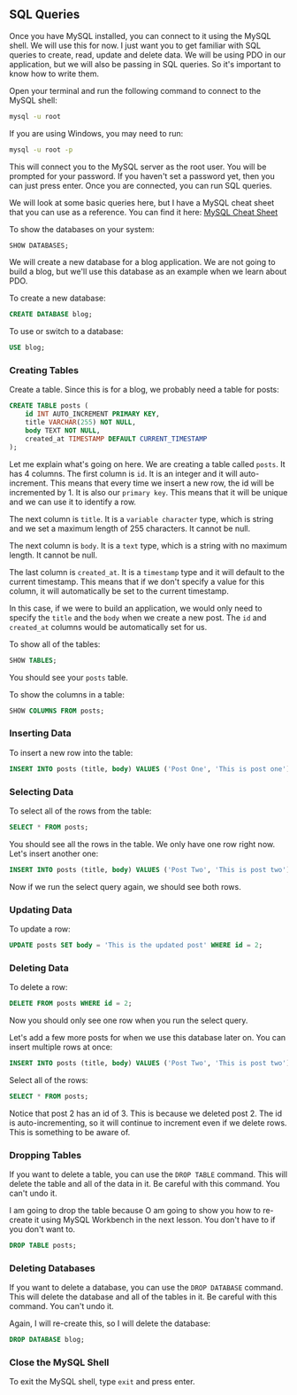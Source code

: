 ## SQL Queries

Once you have MySQL installed, you can connect to it using the MySQL shell. We will use this for now. I just want you to get familiar with SQL queries to create, read, update and delete data. We will be using PDO in our application, but we will also be passing in SQL queries. So it's important to know how to write them.

Open your terminal and run the following command to connect to the MySQL shell:

```bash
mysql -u root
```

If you are using Windows, you may need to run:

```bash
mysql -u root -p
```

This will connect you to the MySQL server as the root user. You will be prompted for your password. If you haven't set a password yet, then you can just press enter. Once you are connected, you can run SQL queries.

We will look at some basic queries here, but I have a MySQL cheat sheet that you can use as a reference. You can find it here: [MySQL Cheat Sheet](https://gist.github.com/bradtraversy/c831baaad44343cc945e76c2e30927b3)

To show the databases on your system:

```sql
SHOW DATABASES;
```

We will create a new database for a blog application. We are not going to build a blog, but we'll use this database as an example when we learn about PDO.

To create a new database:

```sql
CREATE DATABASE blog;
```

To use or switch to a database:

```sql
USE blog;
```

### Creating Tables

Create a table. Since this is for a blog, we probably need a table for posts:

```sql
CREATE TABLE posts (
    id INT AUTO_INCREMENT PRIMARY KEY,
    title VARCHAR(255) NOT NULL,
    body TEXT NOT NULL,
    created_at TIMESTAMP DEFAULT CURRENT_TIMESTAMP
);
```

Let me explain what's going on here. We are creating a table called `posts`. It has 4 columns. The first column is `id`. It is an integer and it will auto-increment. This means that every time we insert a new row, the id will be incremented by 1. It is also our `primary key`. This means that it will be unique and we can use it to identify a row.

The next column is `title`. It is a `variable character` type, which is string and we set a maximum length of 255 characters. It cannot be null.

The next column is `body`. It is a `text` type, which is a string with no maximum length. It cannot be null.

The last column is `created_at`. It is a `timestamp` type and it will default to the current timestamp. This means that if we don't specify a value for this column, it will automatically be set to the current timestamp.

In this case, if we were to build an application, we would only need to specify the `title` and the `body` when we create a new post. The `id` and `created_at` columns would be automatically set for us.

To show all of the tables:

```sql
SHOW TABLES;
```

You should see your `posts` table.

To show the columns in a table:

```sql
SHOW COLUMNS FROM posts;
```

### Inserting Data

To insert a new row into the table:

```sql
INSERT INTO posts (title, body) VALUES ('Post One', 'This is post one');
```

### Selecting Data

To select all of the rows from the table:

```sql
SELECT * FROM posts;
```

You should see all the rows in the table. We only have one row right now. Let's insert another one:

```sql
INSERT INTO posts (title, body) VALUES ('Post Two', 'This is post two');
```

Now if we run the select query again, we should see both rows.

### Updating Data

To update a row:

```sql
UPDATE posts SET body = 'This is the updated post' WHERE id = 2;
```

### Deleting Data

To delete a row:

```sql
DELETE FROM posts WHERE id = 2;
```

Now you should only see one row when you run the select query.

Let's add a few more posts for when we use this database later on. You can insert multiple rows at once:

```sql
INSERT INTO posts (title, body) VALUES ('Post Two', 'This is post two'), ('Post Three', 'This is post three'), ('Post Four', 'This is post four'), ('Post Five', 'This is post five');
```

Select all of the rows:

```sql
SELECT * FROM posts;
```

Notice that post 2 has an id of 3. This is because we deleted post 2. The id is auto-incrementing, so it will continue to increment even if we delete rows. This is something to be aware of.

### Dropping Tables

If you want to delete a table, you can use the `DROP TABLE` command. This will delete the table and all of the data in it. Be careful with this command. You can't undo it.

I am going to drop the table because O am going to show you how to re-create it using MySQL Workbench in the next lesson. You don't have to if you don't want to.

```sql
DROP TABLE posts;
```

### Deleting Databases

If you want to delete a database, you can use the `DROP DATABASE` command. This will delete the database and all of the tables in it. Be careful with this command. You can't undo it.

Again, I will re-create this, so I will delete the database:

```sql
DROP DATABASE blog;
```

### Close the MySQL Shell

To exit the MySQL shell, type `exit` and press enter.
